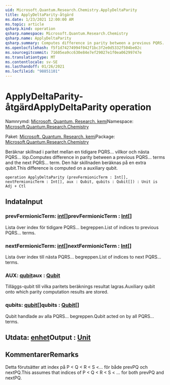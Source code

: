 ```yaml
---
uid: Microsoft.Quantum.Research.Chemistry.ApplyDeltaParity
title: ApplyDeltaParity-åtgärd
ms.date: 1/23/2021 12:00:00 AM
ms.topic: article
qsharp.kind: operation
qsharp.namespace: Microsoft.Quantum.Research.Chemistry
qsharp.name: ApplyDeltaParity
qsharp.summary: Computes difference in parity between a previous PQRS... terms and the next PQRS... term. This difference is computed on a auxiliary qubit.
ms.openlocfilehash: f5f1d74274994f042f1bc3f2e0d5332f504be02c
ms.sourcegitcommit: 71605ea9cc630e84e7ef29027e1f0ea06299747e
ms.translationtype: MT
ms.contentlocale: sv-SE
ms.lasthandoff: 01/26/2021
ms.locfileid: "98851101"
---
```

# <a name="applydeltaparity-operation"></a><span data-ttu-id="4d4cb-102">ApplyDeltaParity-åtgärd</span><span class="sxs-lookup"><span data-stu-id="4d4cb-102">ApplyDeltaParity operation</span></span>

<span data-ttu-id="4d4cb-103">Namnrymd: [Microsoft. Quantum. Research. kemi](xref:Microsoft.Quantum.Research.Chemistry)</span><span class="sxs-lookup"><span data-stu-id="4d4cb-103">Namespace: [Microsoft.Quantum.Research.Chemistry](xref:Microsoft.Quantum.Research.Chemistry)</span></span>

<span data-ttu-id="4d4cb-104">Paket: [Microsoft. Quantum. Research. kemi](https://nuget.org/packages/Microsoft.Quantum.Research.Chemistry)</span><span class="sxs-lookup"><span data-stu-id="4d4cb-104">Package: [Microsoft.Quantum.Research.Chemistry](https://nuget.org/packages/Microsoft.Quantum.Research.Chemistry)</span></span>


<span data-ttu-id="4d4cb-105">Beräknar skillnad i paritet mellan en tidigare PQRS... villkor och nästa PQRS... löp.</span><span class="sxs-lookup"><span data-stu-id="4d4cb-105">Computes difference in parity between a previous PQRS... terms and the next PQRS... term.</span></span> <span data-ttu-id="4d4cb-106">Den här skillnaden beräknas på en extra qubit.</span><span class="sxs-lookup"><span data-stu-id="4d4cb-106">This difference is computed on a auxiliary qubit.</span></span>

```qsharp
operation ApplyDeltaParity (prevFermionicTerm : Int[], nextFermionicTerm : Int[], aux : Qubit, qubits : Qubit[]) : Unit is Adj + Ctl
```


## <a name="input"></a><span data-ttu-id="4d4cb-107">Indata</span><span class="sxs-lookup"><span data-stu-id="4d4cb-107">Input</span></span>

### <a name="prevfermionicterm--int"></a><span data-ttu-id="4d4cb-108">prevFermionicTerm: [int](xref:microsoft.quantum.lang-ref.int)[]</span><span class="sxs-lookup"><span data-stu-id="4d4cb-108">prevFermionicTerm : [Int](xref:microsoft.quantum.lang-ref.int)[]</span></span>

<span data-ttu-id="4d4cb-109">Lista över index för tidigare PQRS... begreppen.</span><span class="sxs-lookup"><span data-stu-id="4d4cb-109">List of indices to previous PQRS... terms.</span></span>


### <a name="nextfermionicterm--int"></a><span data-ttu-id="4d4cb-110">nextFermionicTerm: [int](xref:microsoft.quantum.lang-ref.int)[]</span><span class="sxs-lookup"><span data-stu-id="4d4cb-110">nextFermionicTerm : [Int](xref:microsoft.quantum.lang-ref.int)[]</span></span>

<span data-ttu-id="4d4cb-111">Lista över index till nästa PQRS... begreppen.</span><span class="sxs-lookup"><span data-stu-id="4d4cb-111">List of indices to next PQRS... terms.</span></span>


### <a name="aux--qubit"></a><span data-ttu-id="4d4cb-112">AUX: [qubit](xref:microsoft.quantum.lang-ref.qubit)</span><span class="sxs-lookup"><span data-stu-id="4d4cb-112">aux : [Qubit](xref:microsoft.quantum.lang-ref.qubit)</span></span>

<span data-ttu-id="4d4cb-113">Tilläggs-qubit till vilka paritets beräknings resultat lagras.</span><span class="sxs-lookup"><span data-stu-id="4d4cb-113">Auxiliary qubit onto which parity computation results are stored.</span></span>


### <a name="qubits--qubit"></a><span data-ttu-id="4d4cb-114">qubits: [qubit](xref:microsoft.quantum.lang-ref.qubit)[]</span><span class="sxs-lookup"><span data-stu-id="4d4cb-114">qubits : [Qubit](xref:microsoft.quantum.lang-ref.qubit)[]</span></span>

<span data-ttu-id="4d4cb-115">Qubit handlade av alla PQRS... begreppen.</span><span class="sxs-lookup"><span data-stu-id="4d4cb-115">Qubit acted on by all PQRS... terms.</span></span>



## <a name="output--unit"></a><span data-ttu-id="4d4cb-116">Utdata: [enhet](xref:microsoft.quantum.lang-ref.unit)</span><span class="sxs-lookup"><span data-stu-id="4d4cb-116">Output : [Unit](xref:microsoft.quantum.lang-ref.unit)</span></span>



## <a name="remarks"></a><span data-ttu-id="4d4cb-117">Kommentarer</span><span class="sxs-lookup"><span data-stu-id="4d4cb-117">Remarks</span></span>

<span data-ttu-id="4d4cb-118">Detta förutsätter att index på P < Q < R < S <... för både prevPQ och nextPQ.</span><span class="sxs-lookup"><span data-stu-id="4d4cb-118">This assumes that indices of P < Q < R < S < ... for both prevPQ and nextPQ.</span></span>